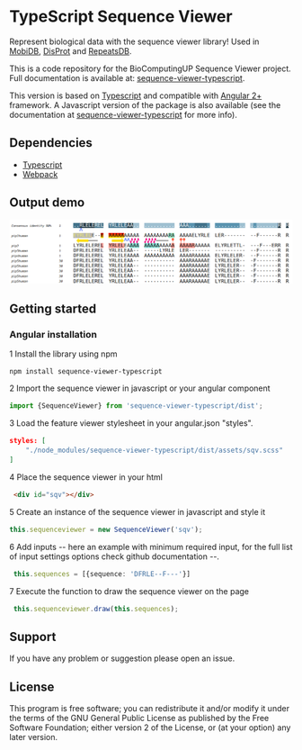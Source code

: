 # TypeScript Sequence Viewer

Represent biological data with the sequence viewer library! Used in [MobiDB](http://mobidb.bio.unipd.it/),
[DisProt](http://www.disprot.org/) and [RepeatsDB](http://repeatsdb.bio.unipd.it/).

This is a code repository for the BioComputingUP Sequence Viewer project.
Full documentation is available at: [sequence-viewer-typescript](https://biocomputingup.github.io/sequence-viewer-documentation/).

This version is based on [Typescript](https://www.typescriptlang.org/) and compatible with [Angular 2+](https://angular.io/) framework.
A Javascript version of the package is also available (see the documentation at [sequence-viewer-typescript](https://biocomputingup.github.io/sequence-viewer-documentation/) for more info).

## Dependencies

* [Typescript](https://www.typescriptlang.org/)
* [Webpack](https://www.https://webpack.js.org/)


## Output demo

![Sequence Viewer](https://github.com/mb925/sequence-viewer-typescript/blob/master/src/assets/sqvDemo.png?raw=true)

## Getting started

### Angular installation

1 Install the library using npm
```
npm install sequence-viewer-typescript
```

2 Import the sequence viewer in javascript or your angular component
```typescript
import {SequenceViewer} from 'sequence-viewer-typescript/dist';
```

3 Load the feature viewer stylesheet in your angular.json "styles".
```json
styles: [
    "./node_modules/sequence-viewer-typescript/dist/assets/sqv.scss"
]
```

4 Place the sequence viewer in your html
```html
 <div id="sqv"></div>
```

5 Create an instance of the sequence viewer in javascript and style it
```typescript
this.sequenceviewer = new SequenceViewer('sqv');
```

6 Add inputs -- here an example with minimum required input, for the full list of input settings options check github documentation --.
```typescript
 this.sequences = [{sequence: 'DFRLE--F---'}]
```
7 Execute the function to draw the sequence viewer on the page
```typescript
 this.sequenceviewer.draw(this.sequences);
```

## Support

If you have any problem or suggestion please open an issue.

## License

This program is free software; you can redistribute it and/or modify it under the terms of the GNU General Public
License as published by the Free Software Foundation; either version 2 of the License, or (at your option) any later
version.
